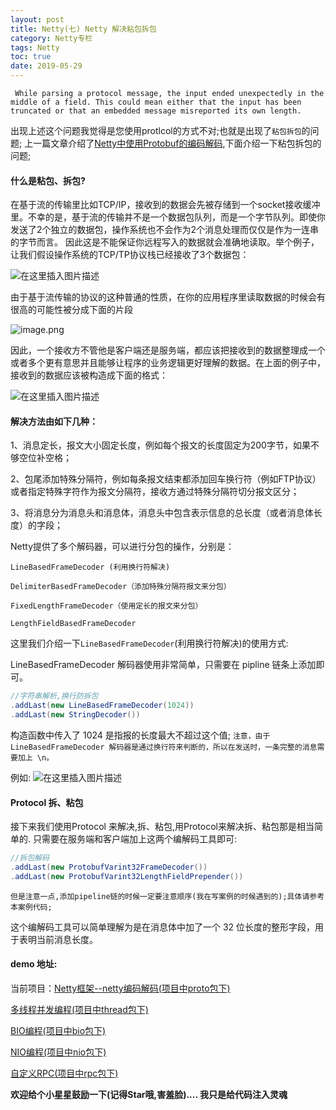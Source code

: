 ```yaml
---
layout: post
title: Netty(七) Netty 解决粘包拆包
category: Netty专栏
tags: Netty
toc: true
date: 2019-05-29
---
```



`
While parsing a protocol message, the input ended unexpectedly in the middle of a field. This could mean either that the input has been truncated or that an embedded message misreported its own length.`

出现上述这个问题我觉得是您使用protlcol的方式不对;也就是出现了`粘包拆包`的问题;
上一篇文章介绍了[Netty中使用Protobuf的编码解码](https://blog.csdn.net/haoxiaoyong1014/article/details/90614250),下面介绍一下粘包拆包的问题;

#### 什么是粘包、拆包?

在基于流的传输里比如TCP/IP，接收到的数据会先被存储到一个socket接收缓冲里。不幸的是，基于流的传输并不是一个数据包队列，而是一个字节队列。即使你发送了2个独立的数据包，操作系统也不会作为2个消息处理而仅仅是作为一连串的字节而言。
因此这是不能保证你远程写入的数据就会准确地读取。举个例子，让我们假设操作系统的TCP/TP协议栈已经接收了3个数据包：
  
![在这里插入图片描述](/images/19/05/12.png)
 
由于基于流传输的协议的这种普通的性质，在你的应用程序里读取数据的时候会有很高的可能性被分成下面的片段

![image.png](/images/19/05/13.png)

因此，一个接收方不管他是客户端还是服务端，都应该把接收到的数据整理成一个或者多个更有意思并且能够让程序的业务逻辑更好理解的数据。在上面的例子中，接收到的数据应该被构造成下面的格式：

![在这里插入图片描述](/images/19/05/14.png)

#### 解决方法由如下几种：

1、消息定长，报文大小固定长度，例如每个报文的长度固定为200字节，如果不够空位补空格；

2、包尾添加特殊分隔符，例如每条报文结束都添加回车换行符（例如FTP协议）或者指定特殊字符作为报文分隔符，接收方通过特殊分隔符切分报文区分；

3、将消息分为消息头和消息体，消息头中包含表示信息的总长度（或者消息体长度）的字段；


Netty提供了多个解码器，可以进行分包的操作，分别是：

    LineBasedFrameDecoder (利用换行符解决)

    DelimiterBasedFrameDecoder（添加特殊分隔符报文来分包）

    FixedLengthFrameDecoder（使用定长的报文来分包）

    LengthFieldBasedFrameDecoder   
    
这里我们介绍一下`LineBasedFrameDecoder`(利用换行符解决)的使用方式:

LineBasedFrameDecoder 解码器使用非常简单，只需要在 pipline 链条上添加即可。
```java
//字符串解析,换行防拆包
.addLast(new LineBasedFrameDecoder(1024))
.addLast(new StringDecoder())
```
构造函数中传入了 1024 是指报的长度最大不超过这个值;
`注意，由于 LineBasedFrameDecoder 解码器是通过换行符来判断的，所以在发送时，一条完整的消息需要加上 \n。`

例如:
![在这里插入图片描述](/images/19/05/15.png)
#### Protocol 拆、粘包
  
接下来我们使用Protocol 来解决,拆、粘包,用Protocol来解决拆、粘包那是相当简单的.
只需要在服务端和客户端加上这两个编解码工具即可:
```java
//拆包解码
.addLast(new ProtobufVarint32FrameDecoder())
.addLast(new ProtobufVarint32LengthFieldPrepender())
```
`但是注意一点,添加pipeline链的时候一定要注意顺序(我在写案例的时候遇到的);具体请参考本案例代码;`

这个编解码工具可以简单理解为是在消息体中加了一个 32 位长度的整形字段，用于表明当前消息长度。

#### demo 地址:
当前项目：<a href="https://github.com/haoxiaoyong1014/recording">Netty框架--netty编码解码(项目中proto包下)</a>


<a href="https://github.com/haoxiaoyong1014/recording">多线程并发编程(项目中thread包下)</a>

<a href="https://github.com/haoxiaoyong1014/recording">BIO编程(项目中bio包下)</a>

<a href="https://github.com/haoxiaoyong1014/recording">NIO编程(项目中nio包下)</a>

<a href="https://github.com/haoxiaoyong1014/recording">自定义RPC(项目中rpc包下)</a>

**欢迎给个小星星鼓励一下(记得Star哦,害羞脸).... 我只是给代码注入灵魂**



